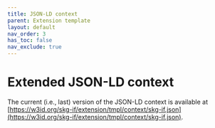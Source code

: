 ```yaml
---
title: JSON-LD context
parent: Extension template
layout: default
nav_order: 3
has_toc: false
nav_exclude: true
---
```


# Extended JSON-LD context

The current (i.e., last) version of the JSON-LD context is available at [https://w3id.org/skg-if/extension/tmpl/context/skg-if.json](https://w3id.org/skg-if/extension/tmpl/context/skg-if.json).
